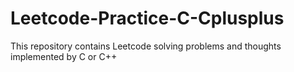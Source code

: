 # Leetcode-Practice-C-Cplusplus
This repository contains Leetcode solving problems and thoughts implemented by C or C++
